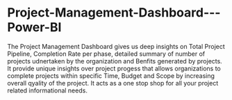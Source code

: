 # Project-Management-Dashboard---Power-BI
The Project Management Dashboard gives us deep insights on Total Project Pipeline, Completion Rate per phase, detailed summary of number of projects udnertaken by the organization and Benfits generated by projects.
It provide unique insights over project progess that allows organizations to complete projects within specific Time, Budget and Scope by increasing overall qyality of the project.
It acts as a one stop shop for all your project related informational needs.
